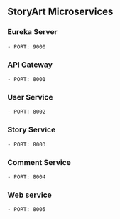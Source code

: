 ## StoryArt Microservices

### Eureka Server
    - PORT: 9000

### API Gateway
    - PORT: 8001

### User Service
    - PORT: 8002

### Story Service
    - PORT: 8003

### Comment Service
    - PORT: 8004

### Web service
    - PORT: 8005